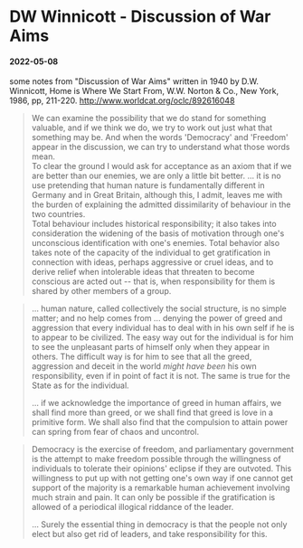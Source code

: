 # DW Winnicott - Discussion of War Aims


#### 2022-05-08

some notes from "Discussion of War Aims" written in 1940 by D.W. Winnicott, Home is Where We Start From, W.W. Norton & Co., New York, 1986, pp, 211-220. <http://www.worldcat.org/oclc/892616048>


> We can examine the possibility that we do stand for something valuable, and if we think we do, we try to work out just what that something may be. And when the words 'Democracy' and 'Freedom' appear in the discussion, we can try to understand what those words mean.  
> To clear the ground I would ask for acceptance as an axiom that if we are better than our enemies, we are only a little bit better. ... it is no use pretending that human nature is fundamentally different in Germany and in Great Britain, although this, I admit, leaves me with the burden of explaining the admitted dissimilarity of behaviour in the two countries.  
> Total behaviour includes historical responsibility; it also takes into consideration the widening of the basis of motivation through one's unconscious identification with one's enemies. Total behavior also takes note of the capacity of the individual to get gratification in connection with ideas, perhaps aggressive or cruel ideas, and to derive relief when intolerable ideas that threaten to become conscious are acted out -- that is, when responsibility for them is shared by other members of a group.  

> ... human nature, called collectively the social structure, is no simple matter; and no help comes from ... denying the power of greed and aggression that every individual has to deal with in his own self if he is to appear to be civilized. The easy way out for the individual is for him to see the unpleasant parts of himself only when they appear in others. The difficult way is for him to see that all the greed, aggression and deceit in the world *might have been* his own responsibility, even if in point of fact it is not. The same is true for the State as for the individual.
> 
> ... if we acknowledge the importance of greed in human affairs, we shall find more than greed, or we shall find that greed is love in a primitive form. We shall also find that the compulsion to attain power can spring from fear of chaos and uncontrol.  

> Democracy is the exercise of freedom, and parliamentary government is the attempt to make freedom possible through the willingness of individuals to tolerate their opinions' eclipse if they are outvoted. This willingness to put up with not getting one's own way if one cannot get support of the majority is a remarkable human achievement involving much strain and pain. It can only be possible if the gratification is allowed of a periodical illogical riddance of the leader.
> 
> ... Surely the essential thing in democracy is that the people not only elect but also get rid of leaders, and take responsibility for this.  



